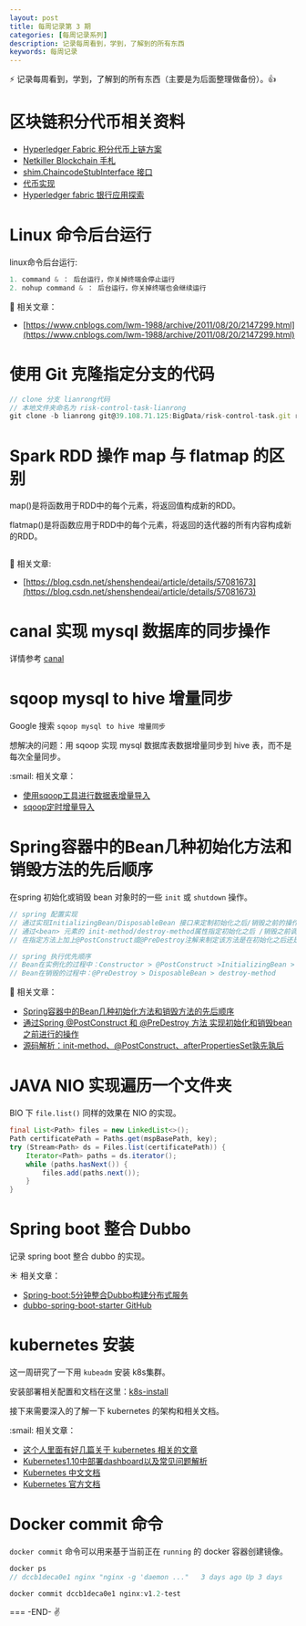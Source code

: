 ```yaml
---
layout: post
title: 每周记录第 3 期
categories: [每周记录系列]
description: 记录每周看到，学到，了解到的所有东西
keywords: 每周记录
---
```


:zap: 记录每周看到，学到，了解到的所有东西（主要是为后面整理做备份）。:thumbsup:

# 区块链积分代币相关资料

* [Hyperledger Fabric 积分代币上链方案](https://cloud.tencent.com/developer/article/1066053)
* [Netkiller Blockchain 手札](http://www.netkiller.cn/blockchain/index.html)
* [shim.ChaincodeStubInterface 接口](http://www.netkiller.cn/blockchain/hyperledger/chaincode/ch16s06.html)
* [代币实现](http://www.netkiller.cn/blockchain/hyperledger/chaincode/chaincode.example.html#chaincode.token)
* [Hyperledger fabric 银行应用探索](http://www.netkiller.cn/blockchain/solution/bank.html)

# Linux 命令后台运行

linux命令后台运行:

```js
1. command & ： 后台运行，你关掉终端会停止运行
2. nohup command & ： 后台运行，你关掉终端也会继续运行
```

:dog: 相关文章：

* [https://www.cnblogs.com/lwm-1988/archive/2011/08/20/2147299.html](https://www.cnblogs.com/lwm-1988/archive/2011/08/20/2147299.html)

# 使用 Git 克隆指定分支的代码

```js
// clone 分支 lianrong代码
// 本地文件夹命名为 risk-control-task-lianrong
git clone -b lianrong git@39.108.71.125:BigData/risk-control-task.git risk-control-task-lianrong
```

# Spark RDD 操作 map 与 flatmap 的区别

map()是将函数用于RDD中的每个元素，将返回值构成新的RDD。

flatmap()是将函数应用于RDD中的每个元素，将返回的迭代器的所有内容构成新的RDD。

```js

```

:beer: 相关文章:

* [https://blog.csdn.net/shenshendeai/article/details/57081673](https://blog.csdn.net/shenshendeai/article/details/57081673)

# canal 实现 mysql 数据库的同步操作

详情参考 [canal](https://github.com/alibaba/canal)

# sqoop mysql to hive 增量同步

Google 搜索 `sqoop mysql to hive 增量同步`

想解决的问题：用 sqoop 实现 mysql 数据库表数据增量同步到 hive 表，而不是每次全量同步。

:smail: 相关文章：

* [使用sqoop工具进行数据表增量导入](https://blog.csdn.net/xichenguan/article/details/39054183)
* [sqoop定时增量导入](https://blog.csdn.net/ryantotti/article/details/14226635)

# Spring容器中的Bean几种初始化方法和销毁方法的先后顺序

在spring 初始化或销毁 bean 对象时的一些 `init` 或 `shutdown` 操作。

```js
// spring 配置实现
// 通过实现InitializingBean/DisposableBean 接口来定制初始化之后/销毁之前的操作方法；
// 通过<bean> 元素的 init-method/destroy-method属性指定初始化之后 /销毁之前调用的操作方法；
// 在指定方法上加上@PostConstruct或@PreDestroy注解来制定该方法是在初始化之后还是销毁之前调用。

// spring 执行优先顺序
// Bean在实例化的过程中：Constructor > @PostConstruct >InitializingBean > init-method
// Bean在销毁的过程中：@PreDestroy > DisposableBean > destroy-method
```

:beer: 相关文章：

* [Spring容器中的Bean几种初始化方法和销毁方法的先后顺序](https://blog.csdn.net/caihaijiang/article/details/8629725)
* [通过Spring @PostConstruct 和 @PreDestroy 方法 实现初始化和销毁bean之前进行的操作](https://blog.csdn.net/topwqp/article/details/8681497)
* [源码解析：init-method、@PostConstruct、afterPropertiesSet孰先孰后](http://sexycoding.iteye.com/blog/1046993)

# JAVA NIO 实现遍历一个文件夹

BIO 下 `file.list()` 同样的效果在 NIO 的实现。

```java
final List<Path> files = new LinkedList<>();
Path certificatePath = Paths.get(mspBasePath, key);
try (Stream<Path> ds = Files.list(certificatePath)) {
    Iterator<Path> paths = ds.iterator();
    while (paths.hasNext()) {
        files.add(paths.next());
    }
}
```

# Spring boot 整合 Dubbo

记录 spring boot 整合 dubbo 的实现。

:sunny: 相关文章：

* [Spring-boot:5分钟整合Dubbo构建分布式服务](https://www.cnblogs.com/jaycekon/p/SpringBootDubbo.html)
* [dubbo-spring-boot-starter GitHub ](https://github.com/alibaba/dubbo-spring-boot-starter)

# kubernetes 安装

这一周研究了一下用 `kubeadm` 安装 k8s集群。

安装部署相关配置和文档在这里：[k8s-install](https://github.com/liuzhudong/k8s-install)

接下来需要深入的了解一下 kubernetes 的架构和相关文档。

:smail: 相关文章：

* [这个人里面有好几篇关于 kubernetes 相关的文章](https://blog.frognew.com)
* [Kubernetes1.10中部署dashboard以及常见问题解析](https://www.kubernetes.org.cn/3834.html)
* [Kubernetes 中文文档](https://www.kubernetes.org.cn/k8s)
* [Kubernetes 官方文档](https://kubernetes.io/docs/setup/independent/create-cluster-kubeadm/)

# Docker commit 命令

`docker commit` 命令可以用来基于当前正在 `running` 的 docker 容器创建镜像。

```js
docker ps
// dccb1deca0e1 nginx "nginx -g 'daemon ..."   3 days ago Up 3 days     nginx

docker commit dccb1deca0e1 nginx:v1.2-test
```

===
-END- :v: